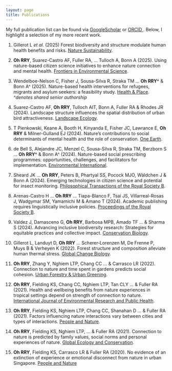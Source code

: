 ```yaml
---
layout: page
title: Publications 
---
```


My full publication list can be found via [GoogleScholar](https://scholar.google.com/citations?user=E2hr2CMAAAAJ&hl=en&oi=ao) or [ORCID ](https://orcid.org/0000-0003-2716-7727).
Below, I highlight a selection of my more recent work. 

1. Gillerot L _et al._ (2025) Forest biodiversity and structure modulate human health benefits and risks. [Nature Sustainability](https://doi.org/10.1038/s41893-025-01547-3).

2. **Oh RRY**, Suarez-Castro AF, Fuller RA, … Tulloch A, Bonn A (2025). Using nature-based citizen science initiatives to enhance nature connection and mental health. [Frontiers in Environmental Science](https://doi.org/10.3389/fenvs.2025.1461601).

3. Wendelboe-Nelson C, Fisher J, Sousa-Silva R, Straka TM … **Oh RRY^** & Bonn A^ (2025). Nature-based health interventions for refugees, migrants and asylum seekers: a feasibility study. [Health & Place](https://doi.org/10.1016/j.healthplace.2024.103387). _^denotes shared senior authorship_ 

4. Suarez-Castro AF, **Oh RRY**, Tulloch AIT, Bonn A, Fuller RA & Rhodes JR (2024). Landscape structure influences the spatial distribution of urban bird attractiveness. [Landscape Ecology](https://doi.org/10.1007/s10980-024-01950-9).

5. T Pienkowski, Keane A, Booth H, Kinyanda E, Fisher JC, Lawrance E, **Oh RRY** & Milner-Gulland EJ (2024). Nature’s contributions to social determinants of mental health and the role of conservation. [One Earth](https://doi.org/10.1016/j.oneear.2024.05.004).

6. de Bell S, Alejandre JC, Menzel C, Sousa-Silva R, Straka TM, Berzborn S … **Oh RRY^** & Bonn A^ (2024). Nature-based social prescribing programmes: opportunities, challenges, and facilitators for implementation. [Environmental International](https://doi.org/10.1016/j.envint.2024.108801). 

7. Sheard JK … **Oh RRY**, Peters B, Phartyal SS, Pocock MJO, Wäldchen J & Bonn A (2024). Emerging technologies in citizen science and potential for insect monitoring. [Philosophical Transactions of the Royal Society B](https://doi.org/10.1098/rstb.2023.0106).

8. Arenas-Castro H … **Oh RRY** … Tiapa-Blanco F, Tsai JS, Villarreal-Rosas J, Wadgymar SM, Yamamichi M & Amano T (2024). Academic publishing requires linguistically inclusive policies. [Proceedings of the Royal Society B](https://doi.org/10.1098/rspb.2023.2840).
    
9.	Valdez J, Damasceno G, **Oh RRY**, Barbosa MPB, Amado TF … & Sharma S (2024). Advancing inclusive biodiversity research: Strategies for equitable practices and collective impact. [Conservation Biology](https://doi.org/10.1111/cobi.14325 ).
    
10. Gillerot L, Landuyt D, **Oh RRY** … Scherer‐Lorenzen M, De Frenne P, Muys B & Verheyen K (2022). Forest structure and composition alleviate human thermal stress. [Global Change Biology](https://doi.org/10.1111/gcb.16419).

11. **Oh RRY**, Zhang Y, Nghiem LTP, Chang CC … & Carrasco LR (2022). Connection to nature and time spent in gardens predicts social cohesion. [Urban Forestry & Urban Greening](https://doi.org/10.1016/j.ufug.2022.127655).
      
12.	**Oh RRY**, Fielding KS, Chang CC, Nghiem LTP, Tan CLY … & Fuller RA (2021). Health and wellbeing benefits from nature experiences in tropical settings depend on strength of connection to nature. [International Journal of Environmental Research and Public Health](https://doi.org/10.3390/ijerph181910149).

13.	**Oh RRY**, Fielding KS, Nghiem LTP, Chang CC, Shanahan D … & Fuller RA (2021). Factors influencing nature interactions vary between cities and types of interactions. [People and Nature](https://doi.org/10.1002/pan3.10181).
    
14.	**Oh RRY**, Fielding KS, Nghiem LTP, … & Fuller RA (2021). Connection to nature is predicted by family values, social norms and personal experiences of nature. [Global Ecology and Conservation](https://doi.org/10.1016/j.gecco.2021.e01632).
     
16.	**Oh RRY**, Fielding KS, Carrasco LR & Fuller RA (2020). No evidence of an extinction of experience or emotional disconnect from nature in urban Singapore. [People and Nature](https://doi.org/10.1002/pan3.10148)
